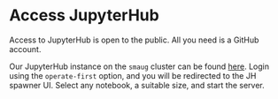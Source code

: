 # Access JupyterHub

Access to JupyterHub is open to the public. All you need is a GitHub account.

Our JupyterHub instance on the `smaug` cluster can be found [here][1]. Login using the `operate-first` option, and you will be redirected to the JH spawner UI. Select any notebook, a suitable size, and start the server.

[1]: https://jupyterhub-opf-jupyterhub.apps.smaug.na.operate-first.cloud
